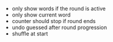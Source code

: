 - only show words if the round is active
- only show current word
- counter should stop if round ends
- undo guessed after round progression
- shuffle at start
